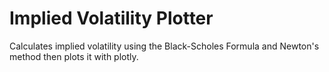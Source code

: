 # Implied Volatility Plotter
Calculates implied volatility using the Black-Scholes Formula and Newton's method then plots it with plotly.
